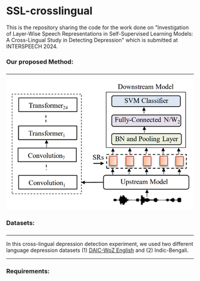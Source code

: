 # SSL-crosslingual

This is the repository sharing the code for the work done on "Investigation of Layer-Wise Speech Representations in Self-Supervised Learning Models: A Cross-Lingual Study in Detecting Depression" which is submitted at INTERSPEECH 2024. 

### **Our proposed Method:** <h3>
---
![alt text](https://github.com/bubaimaji/SSL-crosslingual/blob/main/images/model.png)

### **Datasets:** <h3>
---
In this cross-lingual depression detection experiment, we used two different language depression datasets (1) [DAIC-WoZ English](https://dcapswoz.ict.usc.edu/) and (2) Indic-Bengali. 

---
### **Requirements:** <h3>
